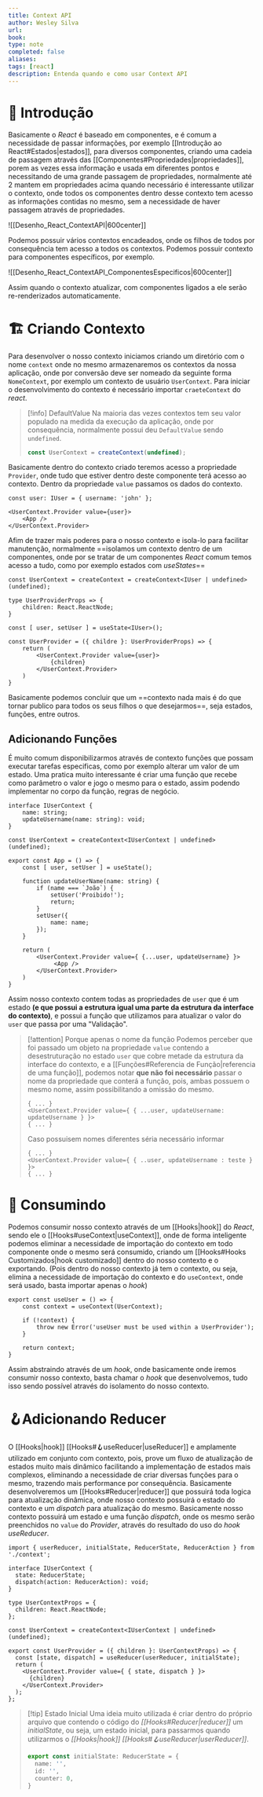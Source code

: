 ```yaml
---
title: Context API
author: Wesley Silva
url:
book:
type: note
completed: false
aliases:
tags: [react]
description: Entenda quando e como usar Context API
---
```

# 🚀 Introdução
Basicamente o _React_ é baseado em componentes, e é comum a necessidade de passar informações, por exemplo [[Introdução ao React#Estados|estados]], para diversos componentes, criando uma cadeia de passagem através das [[Componentes#Propriedades|propriedades]], porem as vezes essa informação e usada em diferentes pontos e necessitando de uma grande passagem de propriedades, normalmente até 2 mantem em propriedades acima quando necessário é interessante utilizar o contexto, onde todos os componentes dentro desse contexto tem acesso as informações contidas no mesmo, sem a necessidade de haver passagem através de propriedades.

![[Desenho_React_ContextAPI|600center]]

Podemos possuir vários contextos encadeados, onde os filhos de todos por consequência tem acesso a todos os contextos.
Podemos possuir contexto para componentes específicos, por exemplo.

![[Desenho_React_ContextAPI_ComponentesEspecificos|600center]]

Assim quando o contexto atualizar, com componentes ligados a ele serão re-renderizados automaticamente.

# 🏗️ Criando Contexto
Para desenvolver o nosso contexto iniciamos criando um diretório com o nome `context` onde no mesmo armazenaremos os contextos da nossa aplicação, onde por conversão deve ser nomeado da seguinte forma `NomeContext`, por exemplo um contexto de usuário `UserContext`.
Para iniciar o desenvolvimento do contexto é necessário importar `craeteContext` do _react_.

>[!info] DefaultValue
>Na maioria das vezes contextos tem seu valor populado na medida da execução da aplicação, onde por consequência, normalmente possui deu `DefaultValue` sendo `undefined`.
>```ts
>const UserContext = createContext(undefined);
>```

Basicamente dentro do contexto criado teremos acesso a propriedade `Provider`, onde tudo que estiver dentro deste componente terá acesso ao contexto.
Dentro da propriedade `value` passamos os dados do contexto.

```tsx
const user: IUser = { username: 'john' };

<UserContext.Provider value={user}>
	<App />
</UserContext.Provider>
```

Afim de trazer mais poderes para o nosso contexto e isola-lo para facilitar manutenção, normalmente ==isolamos um contexto dentro de um componentes, onde por se tratar de um componentes _React_ comum temos acesso a tudo, como por exemplo estados com _useStates_==

```tsx
const UserContext = createContext = createContext<IUser | undefined>(undefined);

type UserProviderProps => {
	children: React.ReactNode;
}

const [ user, setUser ] = useState<IUser>();

const UserProvider = ({ childre }: UserProviderProps) => {
	return (
		<UserContext.Provider value={user}>
			{children}
		</UserContext.Provider>
	)
}
```

Basicamente podemos concluir que um ==contexto nada mais é do que tornar publico para todos os seus filhos o que desejarmos==, seja estados, funções, entre outros.

## Adicionando Funções
É muito comum disponibilizarmos através de contexto funções que possam executar tarefas especificas, como por exemplo alterar um valor de um estado. Uma pratica muito interessante é criar uma função que recebe como parâmetro o valor e jogo o mesmo para o estado, assim podendo implementar no corpo da função, regras de negócio.

```tsx
interface IUserContext {
	name: string;
	updateUsername(name: string): void;
}

const UserContext = createContext<IUserContext | undefined>(undefined);

export const App = () => {
	const [ user, setUser ] = useState();
	
	function updateUserName(name: string) {
		if (name === `João`) {
			setUser('Proibido!');
			return;
		}
		setUser({
			name: name;
		});
	}
	
	return (
		<UserContext.Provider value={ {...user, updateUsername} }>
			 <App />
		</UserContext.Provider>	
	)
}
```

Assim nosso contexto contem todas as propriedades de `user` que é um estado **(e que possui a estrutura igual uma parte da estrutura da interface do contexto)**, e possui a função que utilizamos para atualizar o valor do `user` que passa por uma "Validação".

>[!attention] Porque apenas o nome da função
>Podemos perceber que foi passado um objeto na propriedade `value` contendo a desestruturação no estado `user` que cobre metade da estrutura da interface do contexto, e a [[Funções#Referencia de Função|referencia de uma função]], podemos notar **que não foi necessário** passar o nome da propriedade que conterá a função, pois, ambas possuem o mesmo nome, assim possibilitando a omissão do mesmo.
>```tsx
>{ ... }
><UserContext.Provider value={ { ...user, updateUsername: updateUsername } }>
>{ ... }
>```
>Caso possuisem nomes diferentes séria necessário informar
>```tsx
>{ ... }
><UserContext.Provider value={ { ..user, updateUsername : teste } }>
>{ ... }
>```

# 📨 Consumindo
Podemos consumir nosso contexto através de um [[Hooks|hook]] do _React_, sendo ele o [[Hooks#useContext|useContext]], onde de forma inteligente podemos eliminar a necessidade de importação do contexto em todo componente onde o mesmo será consumido, criando um [[Hooks#Hooks Customizados|hook customizado]] dentro do nosso contexto e o exportando. (Pois dentro do nosso contexto já tem o contexto, ou seja, elimina a necessidade de importação do contexto e do `useContext`, onde será usado, basta importar apenas o _hook_)

```tsx
export const useUser = () => {
	const context = useContext(UserContext);
	
	if (!context) {
		throw new Error('useUser must be used within a UserProvider');
	}
	
	return context;
} 
```

Assim abstraindo através de um _hook_, onde basicamente onde iremos consumir nosso contexto, basta chamar o _hook_ que desenvolvemos, tudo isso sendo possível através do isolamento do nosso contexto.

# 🪝Adicionando Reducer
O [[Hooks|hook]] [[Hooks#🪝useReducer|useReducer]] e amplamente utilizado em conjunto com contexto, pois, prove um fluxo de atualização de estados muito mais dinâmico facilitando a implementação de estados mais complexos, eliminando a necessidade de criar diversas funções para o mesmo, trazendo mais performance por consequência. Basicamente desenvolveremos um [[Hooks#Reducer|reducer]] que possuirá toda logica para atualização dinâmica, onde nosso contexto possuirá o estado do contexto e um _dispatch_ para atualização do mesmo.
Basicamente nosso contexto possuirá um estado e uma função _dispatch_, onde os mesmo serão preenchidos no `value` do _Provider_, através do resultado do uso do _hook_ _useReducer_.

```tsx
import { userReducer, initialState, ReducerState, ReducerAction } from './context';

interface IUserContext {
  state: ReducerState;
  dispatch(action: ReducerAction): void;
}

type UserContextProps = {
  children: React.ReactNode;
};
  
const UserContext = createContext<IUserContext | undefined>(undefined);
  
export const UserProvider = ({ children }: UserContextProps) => {
  const [state, dispatch] = useReducer(userReducer, initialState);
  return (
    <UserContext.Provider value={ { state, dispatch } }>
      {children}
    </UserContext.Provider>
  );
};
```

>[!tip] Estado Inicial
>Uma  ideia muito utilizada é criar dentro do próprio arquivo que contendo o código do _[[Hooks#Reducer|reducer]]_ um  _initialState_, ou seja, um estado inicial, para passarmos quando utilizarmos o _[[Hooks|hook]]_ _[[Hooks#🪝useReducer|userReducer]]_.
>```ts
>export const initialState: ReducerState = {
>	name: '',
>	id: '',
>	counter: 0,
>}
>```